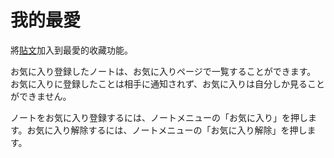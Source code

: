 # 我的最愛

將[貼文](./note)加入到最愛的收藏功能。

<!--TODO:「お気に入りページ」をMisskey Webに飛ばすリンクで置き換え-->

お気に入り登録したノートは、お気に入りページで一覧することができます。
お気に入りに登録したことは相手に通知されず、お気に入りは自分しか見ることができません。

ノートをお気に入り登録するには、ノートメニューの「お気に入り」を押します。お気に入り解除するには、ノートメニューの「お気に入り解除」を押します。
